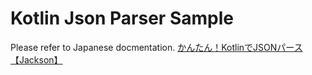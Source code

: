 # Kotlin Json Parser Sample
Please refer to Japanese docmentation.
[かんたん！KotlinでJSONパース【Jackson】](https://qiita.com/gumimin/items/a0ab4be8aea8930b561://qiita.com/gumimin/items/a0ab4be8aea8930b5619)
